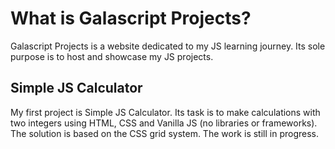 # What is Galascript Projects?

Galascript Projects is a website dedicated to my JS learning journey. Its sole purpose is to host and showcase my JS projects. 

## Simple JS Calculator
My first project is Simple JS Calculator.
Its task is to make calculations with two integers using HTML, CSS and Vanilla JS (no libraries or frameworks). 
The solution is based on the CSS grid system. 
The work is still in progress.
